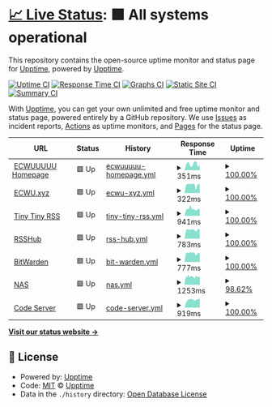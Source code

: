 # [📈 Live Status](https://up.ecwuuuuu.com): <!--live status--> **🟩 All systems operational**

This repository contains the open-source uptime monitor and status page for [Upptime](https://upptime.js.org), powered by [Upptime](https://github.com/upptime/upptime).

[![Uptime CI](https://github.com/ecwu/uptime/workflows/Uptime%20CI/badge.svg)](https://github.com/ecwu/uptime/actions?query=workflow%3A%22Uptime+CI%22)
[![Response Time CI](https://github.com/ecwu/uptime/workflows/Response%20Time%20CI/badge.svg)](https://github.com/ecwu/uptime/actions?query=workflow%3A%22Response+Time+CI%22)
[![Graphs CI](https://github.com/ecwu/uptime/workflows/Graphs%20CI/badge.svg)](https://github.com/ecwu/uptime/actions?query=workflow%3A%22Graphs+CI%22)
[![Static Site CI](https://github.com/ecwu/uptime/workflows/Static%20Site%20CI/badge.svg)](https://github.com/ecwu/uptime/actions?query=workflow%3A%22Static+Site+CI%22)
[![Summary CI](https://github.com/ecwu/uptime/workflows/Summary%20CI/badge.svg)](https://github.com/ecwu/uptime/actions?query=workflow%3A%22Summary+CI%22)

With [Upptime](https://upptime.js.org), you can get your own unlimited and free uptime monitor and status page, powered entirely by a GitHub repository. We use [Issues](https://github.com/upptime/upptime/issues) as incident reports, [Actions](https://github.com/ecwu/uptime/actions) as uptime monitors, and [Pages](https://up.ecwuuuuu.com) for the status page.

<!--start: status pages-->
<!-- This summary is generated by Upptime (https://github.com/upptime/upptime) -->
<!-- Do not edit this manually, your changes will be overwritten -->
<!-- prettier-ignore -->
| URL | Status | History | Response Time | Uptime |
| --- | ------ | ------- | ------------- | ------ |
| <img alt="" src="https://favicons.githubusercontent.com/www.ecwuuuuu.com" height="13"> [ECWUUUUU Homepage](https://www.ecwuuuuu.com) | 🟩 Up | [ecwuuuuu-homepage.yml](https://github.com/ecwu/uptime/commits/HEAD/history/ecwuuuuu-homepage.yml) | <details><summary><img alt="Response time graph" src="./graphs/ecwuuuuu-homepage/response-time-week.png" height="20"> 351ms</summary><br><a href="https://up.ecwuuuuu.com/history/ecwuuuuu-homepage"><img alt="Response time 313" src="https://img.shields.io/endpoint?url=https%3A%2F%2Fraw.githubusercontent.com%2Fecwu%2Fuptime%2FHEAD%2Fapi%2Fecwuuuuu-homepage%2Fresponse-time.json"></a><br><a href="https://up.ecwuuuuu.com/history/ecwuuuuu-homepage"><img alt="24-hour response time 319" src="https://img.shields.io/endpoint?url=https%3A%2F%2Fraw.githubusercontent.com%2Fecwu%2Fuptime%2FHEAD%2Fapi%2Fecwuuuuu-homepage%2Fresponse-time-day.json"></a><br><a href="https://up.ecwuuuuu.com/history/ecwuuuuu-homepage"><img alt="7-day response time 351" src="https://img.shields.io/endpoint?url=https%3A%2F%2Fraw.githubusercontent.com%2Fecwu%2Fuptime%2FHEAD%2Fapi%2Fecwuuuuu-homepage%2Fresponse-time-week.json"></a><br><a href="https://up.ecwuuuuu.com/history/ecwuuuuu-homepage"><img alt="30-day response time 313" src="https://img.shields.io/endpoint?url=https%3A%2F%2Fraw.githubusercontent.com%2Fecwu%2Fuptime%2FHEAD%2Fapi%2Fecwuuuuu-homepage%2Fresponse-time-month.json"></a><br><a href="https://up.ecwuuuuu.com/history/ecwuuuuu-homepage"><img alt="1-year response time 313" src="https://img.shields.io/endpoint?url=https%3A%2F%2Fraw.githubusercontent.com%2Fecwu%2Fuptime%2FHEAD%2Fapi%2Fecwuuuuu-homepage%2Fresponse-time-year.json"></a></details> | <details><summary><a href="https://up.ecwuuuuu.com/history/ecwuuuuu-homepage">100.00%</a></summary><a href="https://up.ecwuuuuu.com/history/ecwuuuuu-homepage"><img alt="All-time uptime 100.00%" src="https://img.shields.io/endpoint?url=https%3A%2F%2Fraw.githubusercontent.com%2Fecwu%2Fuptime%2FHEAD%2Fapi%2Fecwuuuuu-homepage%2Fuptime.json"></a><br><a href="https://up.ecwuuuuu.com/history/ecwuuuuu-homepage"><img alt="24-hour uptime 100.00%" src="https://img.shields.io/endpoint?url=https%3A%2F%2Fraw.githubusercontent.com%2Fecwu%2Fuptime%2FHEAD%2Fapi%2Fecwuuuuu-homepage%2Fuptime-day.json"></a><br><a href="https://up.ecwuuuuu.com/history/ecwuuuuu-homepage"><img alt="7-day uptime 100.00%" src="https://img.shields.io/endpoint?url=https%3A%2F%2Fraw.githubusercontent.com%2Fecwu%2Fuptime%2FHEAD%2Fapi%2Fecwuuuuu-homepage%2Fuptime-week.json"></a><br><a href="https://up.ecwuuuuu.com/history/ecwuuuuu-homepage"><img alt="30-day uptime 100.00%" src="https://img.shields.io/endpoint?url=https%3A%2F%2Fraw.githubusercontent.com%2Fecwu%2Fuptime%2FHEAD%2Fapi%2Fecwuuuuu-homepage%2Fuptime-month.json"></a><br><a href="https://up.ecwuuuuu.com/history/ecwuuuuu-homepage"><img alt="1-year uptime 100.00%" src="https://img.shields.io/endpoint?url=https%3A%2F%2Fraw.githubusercontent.com%2Fecwu%2Fuptime%2FHEAD%2Fapi%2Fecwuuuuu-homepage%2Fuptime-year.json"></a></details>
| <img alt="" src="https://favicons.githubusercontent.com/ecwu.xyz" height="13"> [ECWU.xyz](https://ecwu.xyz) | 🟩 Up | [ecwu-xyz.yml](https://github.com/ecwu/uptime/commits/HEAD/history/ecwu-xyz.yml) | <details><summary><img alt="Response time graph" src="./graphs/ecwu-xyz/response-time-week.png" height="20"> 322ms</summary><br><a href="https://up.ecwuuuuu.com/history/ecwu-xyz"><img alt="Response time 358" src="https://img.shields.io/endpoint?url=https%3A%2F%2Fraw.githubusercontent.com%2Fecwu%2Fuptime%2FHEAD%2Fapi%2Fecwu-xyz%2Fresponse-time.json"></a><br><a href="https://up.ecwuuuuu.com/history/ecwu-xyz"><img alt="24-hour response time 331" src="https://img.shields.io/endpoint?url=https%3A%2F%2Fraw.githubusercontent.com%2Fecwu%2Fuptime%2FHEAD%2Fapi%2Fecwu-xyz%2Fresponse-time-day.json"></a><br><a href="https://up.ecwuuuuu.com/history/ecwu-xyz"><img alt="7-day response time 322" src="https://img.shields.io/endpoint?url=https%3A%2F%2Fraw.githubusercontent.com%2Fecwu%2Fuptime%2FHEAD%2Fapi%2Fecwu-xyz%2Fresponse-time-week.json"></a><br><a href="https://up.ecwuuuuu.com/history/ecwu-xyz"><img alt="30-day response time 358" src="https://img.shields.io/endpoint?url=https%3A%2F%2Fraw.githubusercontent.com%2Fecwu%2Fuptime%2FHEAD%2Fapi%2Fecwu-xyz%2Fresponse-time-month.json"></a><br><a href="https://up.ecwuuuuu.com/history/ecwu-xyz"><img alt="1-year response time 358" src="https://img.shields.io/endpoint?url=https%3A%2F%2Fraw.githubusercontent.com%2Fecwu%2Fuptime%2FHEAD%2Fapi%2Fecwu-xyz%2Fresponse-time-year.json"></a></details> | <details><summary><a href="https://up.ecwuuuuu.com/history/ecwu-xyz">100.00%</a></summary><a href="https://up.ecwuuuuu.com/history/ecwu-xyz"><img alt="All-time uptime 100.00%" src="https://img.shields.io/endpoint?url=https%3A%2F%2Fraw.githubusercontent.com%2Fecwu%2Fuptime%2FHEAD%2Fapi%2Fecwu-xyz%2Fuptime.json"></a><br><a href="https://up.ecwuuuuu.com/history/ecwu-xyz"><img alt="24-hour uptime 100.00%" src="https://img.shields.io/endpoint?url=https%3A%2F%2Fraw.githubusercontent.com%2Fecwu%2Fuptime%2FHEAD%2Fapi%2Fecwu-xyz%2Fuptime-day.json"></a><br><a href="https://up.ecwuuuuu.com/history/ecwu-xyz"><img alt="7-day uptime 100.00%" src="https://img.shields.io/endpoint?url=https%3A%2F%2Fraw.githubusercontent.com%2Fecwu%2Fuptime%2FHEAD%2Fapi%2Fecwu-xyz%2Fuptime-week.json"></a><br><a href="https://up.ecwuuuuu.com/history/ecwu-xyz"><img alt="30-day uptime 100.00%" src="https://img.shields.io/endpoint?url=https%3A%2F%2Fraw.githubusercontent.com%2Fecwu%2Fuptime%2FHEAD%2Fapi%2Fecwu-xyz%2Fuptime-month.json"></a><br><a href="https://up.ecwuuuuu.com/history/ecwu-xyz"><img alt="1-year uptime 100.00%" src="https://img.shields.io/endpoint?url=https%3A%2F%2Fraw.githubusercontent.com%2Fecwu%2Fuptime%2FHEAD%2Fapi%2Fecwu-xyz%2Fuptime-year.json"></a></details>
| <img alt="" src="https://favicons.githubusercontent.com/rss.ecwu.xyz" height="13"> [Tiny Tiny RSS](https://rss.ecwu.xyz) | 🟩 Up | [tiny-tiny-rss.yml](https://github.com/ecwu/uptime/commits/HEAD/history/tiny-tiny-rss.yml) | <details><summary><img alt="Response time graph" src="./graphs/tiny-tiny-rss/response-time-week.png" height="20"> 941ms</summary><br><a href="https://up.ecwuuuuu.com/history/tiny-tiny-rss"><img alt="Response time 870" src="https://img.shields.io/endpoint?url=https%3A%2F%2Fraw.githubusercontent.com%2Fecwu%2Fuptime%2FHEAD%2Fapi%2Ftiny-tiny-rss%2Fresponse-time.json"></a><br><a href="https://up.ecwuuuuu.com/history/tiny-tiny-rss"><img alt="24-hour response time 893" src="https://img.shields.io/endpoint?url=https%3A%2F%2Fraw.githubusercontent.com%2Fecwu%2Fuptime%2FHEAD%2Fapi%2Ftiny-tiny-rss%2Fresponse-time-day.json"></a><br><a href="https://up.ecwuuuuu.com/history/tiny-tiny-rss"><img alt="7-day response time 941" src="https://img.shields.io/endpoint?url=https%3A%2F%2Fraw.githubusercontent.com%2Fecwu%2Fuptime%2FHEAD%2Fapi%2Ftiny-tiny-rss%2Fresponse-time-week.json"></a><br><a href="https://up.ecwuuuuu.com/history/tiny-tiny-rss"><img alt="30-day response time 870" src="https://img.shields.io/endpoint?url=https%3A%2F%2Fraw.githubusercontent.com%2Fecwu%2Fuptime%2FHEAD%2Fapi%2Ftiny-tiny-rss%2Fresponse-time-month.json"></a><br><a href="https://up.ecwuuuuu.com/history/tiny-tiny-rss"><img alt="1-year response time 870" src="https://img.shields.io/endpoint?url=https%3A%2F%2Fraw.githubusercontent.com%2Fecwu%2Fuptime%2FHEAD%2Fapi%2Ftiny-tiny-rss%2Fresponse-time-year.json"></a></details> | <details><summary><a href="https://up.ecwuuuuu.com/history/tiny-tiny-rss">100.00%</a></summary><a href="https://up.ecwuuuuu.com/history/tiny-tiny-rss"><img alt="All-time uptime 100.00%" src="https://img.shields.io/endpoint?url=https%3A%2F%2Fraw.githubusercontent.com%2Fecwu%2Fuptime%2FHEAD%2Fapi%2Ftiny-tiny-rss%2Fuptime.json"></a><br><a href="https://up.ecwuuuuu.com/history/tiny-tiny-rss"><img alt="24-hour uptime 100.00%" src="https://img.shields.io/endpoint?url=https%3A%2F%2Fraw.githubusercontent.com%2Fecwu%2Fuptime%2FHEAD%2Fapi%2Ftiny-tiny-rss%2Fuptime-day.json"></a><br><a href="https://up.ecwuuuuu.com/history/tiny-tiny-rss"><img alt="7-day uptime 100.00%" src="https://img.shields.io/endpoint?url=https%3A%2F%2Fraw.githubusercontent.com%2Fecwu%2Fuptime%2FHEAD%2Fapi%2Ftiny-tiny-rss%2Fuptime-week.json"></a><br><a href="https://up.ecwuuuuu.com/history/tiny-tiny-rss"><img alt="30-day uptime 100.00%" src="https://img.shields.io/endpoint?url=https%3A%2F%2Fraw.githubusercontent.com%2Fecwu%2Fuptime%2FHEAD%2Fapi%2Ftiny-tiny-rss%2Fuptime-month.json"></a><br><a href="https://up.ecwuuuuu.com/history/tiny-tiny-rss"><img alt="1-year uptime 100.00%" src="https://img.shields.io/endpoint?url=https%3A%2F%2Fraw.githubusercontent.com%2Fecwu%2Fuptime%2FHEAD%2Fapi%2Ftiny-tiny-rss%2Fuptime-year.json"></a></details>
| <img alt="" src="https://favicons.githubusercontent.com/r.ecwu.xyz" height="13"> [RSSHub](https://r.ecwu.xyz) | 🟩 Up | [rss-hub.yml](https://github.com/ecwu/uptime/commits/HEAD/history/rss-hub.yml) | <details><summary><img alt="Response time graph" src="./graphs/rss-hub/response-time-week.png" height="20"> 783ms</summary><br><a href="https://up.ecwuuuuu.com/history/rss-hub"><img alt="Response time 777" src="https://img.shields.io/endpoint?url=https%3A%2F%2Fraw.githubusercontent.com%2Fecwu%2Fuptime%2FHEAD%2Fapi%2Frss-hub%2Fresponse-time.json"></a><br><a href="https://up.ecwuuuuu.com/history/rss-hub"><img alt="24-hour response time 796" src="https://img.shields.io/endpoint?url=https%3A%2F%2Fraw.githubusercontent.com%2Fecwu%2Fuptime%2FHEAD%2Fapi%2Frss-hub%2Fresponse-time-day.json"></a><br><a href="https://up.ecwuuuuu.com/history/rss-hub"><img alt="7-day response time 783" src="https://img.shields.io/endpoint?url=https%3A%2F%2Fraw.githubusercontent.com%2Fecwu%2Fuptime%2FHEAD%2Fapi%2Frss-hub%2Fresponse-time-week.json"></a><br><a href="https://up.ecwuuuuu.com/history/rss-hub"><img alt="30-day response time 777" src="https://img.shields.io/endpoint?url=https%3A%2F%2Fraw.githubusercontent.com%2Fecwu%2Fuptime%2FHEAD%2Fapi%2Frss-hub%2Fresponse-time-month.json"></a><br><a href="https://up.ecwuuuuu.com/history/rss-hub"><img alt="1-year response time 777" src="https://img.shields.io/endpoint?url=https%3A%2F%2Fraw.githubusercontent.com%2Fecwu%2Fuptime%2FHEAD%2Fapi%2Frss-hub%2Fresponse-time-year.json"></a></details> | <details><summary><a href="https://up.ecwuuuuu.com/history/rss-hub">100.00%</a></summary><a href="https://up.ecwuuuuu.com/history/rss-hub"><img alt="All-time uptime 100.00%" src="https://img.shields.io/endpoint?url=https%3A%2F%2Fraw.githubusercontent.com%2Fecwu%2Fuptime%2FHEAD%2Fapi%2Frss-hub%2Fuptime.json"></a><br><a href="https://up.ecwuuuuu.com/history/rss-hub"><img alt="24-hour uptime 100.00%" src="https://img.shields.io/endpoint?url=https%3A%2F%2Fraw.githubusercontent.com%2Fecwu%2Fuptime%2FHEAD%2Fapi%2Frss-hub%2Fuptime-day.json"></a><br><a href="https://up.ecwuuuuu.com/history/rss-hub"><img alt="7-day uptime 100.00%" src="https://img.shields.io/endpoint?url=https%3A%2F%2Fraw.githubusercontent.com%2Fecwu%2Fuptime%2FHEAD%2Fapi%2Frss-hub%2Fuptime-week.json"></a><br><a href="https://up.ecwuuuuu.com/history/rss-hub"><img alt="30-day uptime 100.00%" src="https://img.shields.io/endpoint?url=https%3A%2F%2Fraw.githubusercontent.com%2Fecwu%2Fuptime%2FHEAD%2Fapi%2Frss-hub%2Fuptime-month.json"></a><br><a href="https://up.ecwuuuuu.com/history/rss-hub"><img alt="1-year uptime 100.00%" src="https://img.shields.io/endpoint?url=https%3A%2F%2Fraw.githubusercontent.com%2Fecwu%2Fuptime%2FHEAD%2Fapi%2Frss-hub%2Fuptime-year.json"></a></details>
| <img alt="" src="https://favicons.githubusercontent.com/k.ecwu.xyz" height="13"> [BitWarden](https://k.ecwu.xyz) | 🟩 Up | [bit-warden.yml](https://github.com/ecwu/uptime/commits/HEAD/history/bit-warden.yml) | <details><summary><img alt="Response time graph" src="./graphs/bit-warden/response-time-week.png" height="20"> 777ms</summary><br><a href="https://up.ecwuuuuu.com/history/bit-warden"><img alt="Response time 767" src="https://img.shields.io/endpoint?url=https%3A%2F%2Fraw.githubusercontent.com%2Fecwu%2Fuptime%2FHEAD%2Fapi%2Fbit-warden%2Fresponse-time.json"></a><br><a href="https://up.ecwuuuuu.com/history/bit-warden"><img alt="24-hour response time 777" src="https://img.shields.io/endpoint?url=https%3A%2F%2Fraw.githubusercontent.com%2Fecwu%2Fuptime%2FHEAD%2Fapi%2Fbit-warden%2Fresponse-time-day.json"></a><br><a href="https://up.ecwuuuuu.com/history/bit-warden"><img alt="7-day response time 777" src="https://img.shields.io/endpoint?url=https%3A%2F%2Fraw.githubusercontent.com%2Fecwu%2Fuptime%2FHEAD%2Fapi%2Fbit-warden%2Fresponse-time-week.json"></a><br><a href="https://up.ecwuuuuu.com/history/bit-warden"><img alt="30-day response time 767" src="https://img.shields.io/endpoint?url=https%3A%2F%2Fraw.githubusercontent.com%2Fecwu%2Fuptime%2FHEAD%2Fapi%2Fbit-warden%2Fresponse-time-month.json"></a><br><a href="https://up.ecwuuuuu.com/history/bit-warden"><img alt="1-year response time 767" src="https://img.shields.io/endpoint?url=https%3A%2F%2Fraw.githubusercontent.com%2Fecwu%2Fuptime%2FHEAD%2Fapi%2Fbit-warden%2Fresponse-time-year.json"></a></details> | <details><summary><a href="https://up.ecwuuuuu.com/history/bit-warden">100.00%</a></summary><a href="https://up.ecwuuuuu.com/history/bit-warden"><img alt="All-time uptime 100.00%" src="https://img.shields.io/endpoint?url=https%3A%2F%2Fraw.githubusercontent.com%2Fecwu%2Fuptime%2FHEAD%2Fapi%2Fbit-warden%2Fuptime.json"></a><br><a href="https://up.ecwuuuuu.com/history/bit-warden"><img alt="24-hour uptime 100.00%" src="https://img.shields.io/endpoint?url=https%3A%2F%2Fraw.githubusercontent.com%2Fecwu%2Fuptime%2FHEAD%2Fapi%2Fbit-warden%2Fuptime-day.json"></a><br><a href="https://up.ecwuuuuu.com/history/bit-warden"><img alt="7-day uptime 100.00%" src="https://img.shields.io/endpoint?url=https%3A%2F%2Fraw.githubusercontent.com%2Fecwu%2Fuptime%2FHEAD%2Fapi%2Fbit-warden%2Fuptime-week.json"></a><br><a href="https://up.ecwuuuuu.com/history/bit-warden"><img alt="30-day uptime 100.00%" src="https://img.shields.io/endpoint?url=https%3A%2F%2Fraw.githubusercontent.com%2Fecwu%2Fuptime%2FHEAD%2Fapi%2Fbit-warden%2Fuptime-month.json"></a><br><a href="https://up.ecwuuuuu.com/history/bit-warden"><img alt="1-year uptime 100.00%" src="https://img.shields.io/endpoint?url=https%3A%2F%2Fraw.githubusercontent.com%2Fecwu%2Fuptime%2FHEAD%2Fapi%2Fbit-warden%2Fuptime-year.json"></a></details>
| <img alt="" src="https://favicons.githubusercontent.com/ddns.ecwuuuuu.com" height="13"> [NAS](https://ddns.ecwuuuuu.com) | 🟩 Up | [nas.yml](https://github.com/ecwu/uptime/commits/HEAD/history/nas.yml) | <details><summary><img alt="Response time graph" src="./graphs/nas/response-time-week.png" height="20"> 1253ms</summary><br><a href="https://up.ecwuuuuu.com/history/nas"><img alt="Response time 1284" src="https://img.shields.io/endpoint?url=https%3A%2F%2Fraw.githubusercontent.com%2Fecwu%2Fuptime%2FHEAD%2Fapi%2Fnas%2Fresponse-time.json"></a><br><a href="https://up.ecwuuuuu.com/history/nas"><img alt="24-hour response time 1274" src="https://img.shields.io/endpoint?url=https%3A%2F%2Fraw.githubusercontent.com%2Fecwu%2Fuptime%2FHEAD%2Fapi%2Fnas%2Fresponse-time-day.json"></a><br><a href="https://up.ecwuuuuu.com/history/nas"><img alt="7-day response time 1253" src="https://img.shields.io/endpoint?url=https%3A%2F%2Fraw.githubusercontent.com%2Fecwu%2Fuptime%2FHEAD%2Fapi%2Fnas%2Fresponse-time-week.json"></a><br><a href="https://up.ecwuuuuu.com/history/nas"><img alt="30-day response time 1284" src="https://img.shields.io/endpoint?url=https%3A%2F%2Fraw.githubusercontent.com%2Fecwu%2Fuptime%2FHEAD%2Fapi%2Fnas%2Fresponse-time-month.json"></a><br><a href="https://up.ecwuuuuu.com/history/nas"><img alt="1-year response time 1284" src="https://img.shields.io/endpoint?url=https%3A%2F%2Fraw.githubusercontent.com%2Fecwu%2Fuptime%2FHEAD%2Fapi%2Fnas%2Fresponse-time-year.json"></a></details> | <details><summary><a href="https://up.ecwuuuuu.com/history/nas">98.62%</a></summary><a href="https://up.ecwuuuuu.com/history/nas"><img alt="All-time uptime 97.65%" src="https://img.shields.io/endpoint?url=https%3A%2F%2Fraw.githubusercontent.com%2Fecwu%2Fuptime%2FHEAD%2Fapi%2Fnas%2Fuptime.json"></a><br><a href="https://up.ecwuuuuu.com/history/nas"><img alt="24-hour uptime 100.00%" src="https://img.shields.io/endpoint?url=https%3A%2F%2Fraw.githubusercontent.com%2Fecwu%2Fuptime%2FHEAD%2Fapi%2Fnas%2Fuptime-day.json"></a><br><a href="https://up.ecwuuuuu.com/history/nas"><img alt="7-day uptime 98.62%" src="https://img.shields.io/endpoint?url=https%3A%2F%2Fraw.githubusercontent.com%2Fecwu%2Fuptime%2FHEAD%2Fapi%2Fnas%2Fuptime-week.json"></a><br><a href="https://up.ecwuuuuu.com/history/nas"><img alt="30-day uptime 97.65%" src="https://img.shields.io/endpoint?url=https%3A%2F%2Fraw.githubusercontent.com%2Fecwu%2Fuptime%2FHEAD%2Fapi%2Fnas%2Fuptime-month.json"></a><br><a href="https://up.ecwuuuuu.com/history/nas"><img alt="1-year uptime 97.65%" src="https://img.shields.io/endpoint?url=https%3A%2F%2Fraw.githubusercontent.com%2Fecwu%2Fuptime%2FHEAD%2Fapi%2Fnas%2Fuptime-year.json"></a></details>
| <img alt="" src="https://favicons.githubusercontent.com/cs.ecwuuuuu.com" height="13"> [Code Server](https://cs.ecwuuuuu.com) | 🟩 Up | [code-server.yml](https://github.com/ecwu/uptime/commits/HEAD/history/code-server.yml) | <details><summary><img alt="Response time graph" src="./graphs/code-server/response-time-week.png" height="20"> 919ms</summary><br><a href="https://up.ecwuuuuu.com/history/code-server"><img alt="Response time 919" src="https://img.shields.io/endpoint?url=https%3A%2F%2Fraw.githubusercontent.com%2Fecwu%2Fuptime%2FHEAD%2Fapi%2Fcode-server%2Fresponse-time.json"></a><br><a href="https://up.ecwuuuuu.com/history/code-server"><img alt="24-hour response time 1005" src="https://img.shields.io/endpoint?url=https%3A%2F%2Fraw.githubusercontent.com%2Fecwu%2Fuptime%2FHEAD%2Fapi%2Fcode-server%2Fresponse-time-day.json"></a><br><a href="https://up.ecwuuuuu.com/history/code-server"><img alt="7-day response time 919" src="https://img.shields.io/endpoint?url=https%3A%2F%2Fraw.githubusercontent.com%2Fecwu%2Fuptime%2FHEAD%2Fapi%2Fcode-server%2Fresponse-time-week.json"></a><br><a href="https://up.ecwuuuuu.com/history/code-server"><img alt="30-day response time 919" src="https://img.shields.io/endpoint?url=https%3A%2F%2Fraw.githubusercontent.com%2Fecwu%2Fuptime%2FHEAD%2Fapi%2Fcode-server%2Fresponse-time-month.json"></a><br><a href="https://up.ecwuuuuu.com/history/code-server"><img alt="1-year response time 919" src="https://img.shields.io/endpoint?url=https%3A%2F%2Fraw.githubusercontent.com%2Fecwu%2Fuptime%2FHEAD%2Fapi%2Fcode-server%2Fresponse-time-year.json"></a></details> | <details><summary><a href="https://up.ecwuuuuu.com/history/code-server">100.00%</a></summary><a href="https://up.ecwuuuuu.com/history/code-server"><img alt="All-time uptime 100.00%" src="https://img.shields.io/endpoint?url=https%3A%2F%2Fraw.githubusercontent.com%2Fecwu%2Fuptime%2FHEAD%2Fapi%2Fcode-server%2Fuptime.json"></a><br><a href="https://up.ecwuuuuu.com/history/code-server"><img alt="24-hour uptime 100.00%" src="https://img.shields.io/endpoint?url=https%3A%2F%2Fraw.githubusercontent.com%2Fecwu%2Fuptime%2FHEAD%2Fapi%2Fcode-server%2Fuptime-day.json"></a><br><a href="https://up.ecwuuuuu.com/history/code-server"><img alt="7-day uptime 100.00%" src="https://img.shields.io/endpoint?url=https%3A%2F%2Fraw.githubusercontent.com%2Fecwu%2Fuptime%2FHEAD%2Fapi%2Fcode-server%2Fuptime-week.json"></a><br><a href="https://up.ecwuuuuu.com/history/code-server"><img alt="30-day uptime 100.00%" src="https://img.shields.io/endpoint?url=https%3A%2F%2Fraw.githubusercontent.com%2Fecwu%2Fuptime%2FHEAD%2Fapi%2Fcode-server%2Fuptime-month.json"></a><br><a href="https://up.ecwuuuuu.com/history/code-server"><img alt="1-year uptime 100.00%" src="https://img.shields.io/endpoint?url=https%3A%2F%2Fraw.githubusercontent.com%2Fecwu%2Fuptime%2FHEAD%2Fapi%2Fcode-server%2Fuptime-year.json"></a></details>

<!--end: status pages-->

[**Visit our status website →**](https://up.ecwuuuuu.com)

## 📄 License

- Powered by: [Upptime](https://github.com/upptime/upptime)
- Code: [MIT](./LICENSE) © [Upptime](https://upptime.js.org)
- Data in the `./history` directory: [Open Database License](https://opendatacommons.org/licenses/odbl/1-0/)
